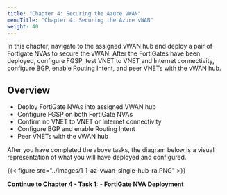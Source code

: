 ```yaml
---
title: "Chapter 4: Securing the Azure vWAN"
menuTitle: "Chapter 4: Securing the Azure vWAN"
weight: 40
---
```


In this chapter, navigate to the assigned vWAN hub and deploy a pair of Fortigate NVAs to secure the vWAN.  After the FortiGates have been deployed, configure FGSP, test VNET to VNET and Internet connectivity, configure BGP, enable Routing Intent, and peer VNETs with the vWAN hub.

## Overview

- Deploy FortiGate NVAs into assigned VWAN hub
- Configure FGSP on both FortiGate NVAs
- Confirm no VNET to VNET or Internet connectivity
- Configure BGP and enable Routing Intent
- Peer VNETs with the vWAN hub

After you have completed the above tasks, the diagram below is a visual representation of what you will have deployed and configured.

{{< figure src="../images/1_1-az-vwan-single-hub-ra.PNG" >}}

**Continue to Chapter 4 - Task 1: - FortiGate NVA Deployment**
